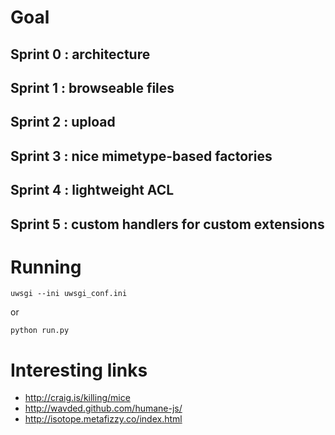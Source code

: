 # Goal

## Sprint 0 : architecture

## Sprint 1 : browseable files

## Sprint 2 : upload

## Sprint 3 : nice mimetype-based factories

## Sprint 4 : lightweight ACL

## Sprint 5 : custom handlers for custom extensions


# Running

    uwsgi --ini uwsgi_conf.ini

or

    python run.py

# Interesting links

- http://craig.is/killing/mice
- http://wavded.github.com/humane-js/
- http://isotope.metafizzy.co/index.html
